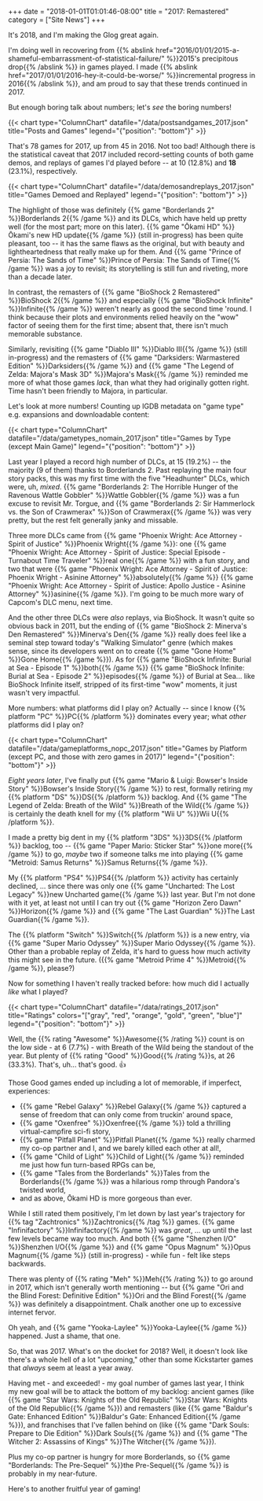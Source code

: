+++
date = "2018-01-01T01:01:46-08:00"
title = "2017: Remastered"
category = ["Site News"]
+++

It's 2018, and I'm making the Glog great again.

I'm doing well in recovering from {{% abslink href="2016/01/01/2015-a-shameful-embarrassment-of-statistical-failure/" %}}2015's precipitous drop{{% /abslink %}} in games played.  I made {{% abslink href="2017/01/01/2016-hey-it-could-be-worse/" %}}incremental progress in 2016{{% /abslink %}}, and am proud to say that these trends continued in 2017.

But enough boring talk about numbers; let's <i>see</i> the boring numbers!

{{< chart type="ColumnChart" datafile="/data/postsandgames_2017.json" title="Posts and Games" legend="{\"position\": \"bottom\"}" >}}

That's 78 games for 2017, up from 45 in 2016.  Not too bad!  Although there is the statistical caveat that 2017 included record-setting counts of both game demos, and replays of games I'd played before -- at 10 (12.8%) and <b>18</b> (23.1%), respectively.

{{< chart type="ColumnChart" datafile="/data/demosandreplays_2017.json" title="Games Demoed and Replayed" legend="{\"position\": \"bottom\"}" >}}

The highlight of those was definitely {{% game "Borderlands 2" %}}Borderlands 2{{% /game %}} and its DLCs, which have held up pretty well (for the most part; more on this later).  {{% game "Ōkami HD" %}}Ōkami's new HD update{{% /game %}} (still in-progress) has been quite pleasant, too -- it has the same flaws as the original, but with beauty and lightheartedness that really make up for them.  And {{% game "Prince of Persia: The Sands of Time" %}}Prince of Persia: The Sands of Time{{% /game %}} was a joy to revisit; its storytelling is still fun and riveting, more than a decade later.

In contrast, the remasters of {{% game "BioShock 2 Remastered" %}}BioShock 2{{% /game %}} and especially {{% game "BioShock Infinite" %}}Infinite{{% /game %}} weren't nearly as good the second time 'round.  I think because their plots and environments relied heavily on the "wow" factor of seeing them for the first time; absent that, there isn't much memorable substance.

Similarly, revisiting {{% game "Diablo III" %}}Diablo III{{% /game %}} (still in-progress) and the remasters of {{% game "Darksiders: Warmastered Edition" %}}Darksiders{{% /game %}} and {{% game "The Legend of Zelda: Majora's Mask 3D" %}}Majora's Mask{{% /game %}} reminded me more of what those games <i>lack</i>, than what they had originally gotten right.  Time hasn't been friendly to Majora, in particular.

Let's look at more numbers!  Counting up IGDB metadata on "game type" e.g. expansions and downloadable content:

{{< chart type="ColumnChart" datafile="/data/gametypes_nomain_2017.json" title="Games by Type (except Main Game)" legend="{\"position\": \"bottom\"}" >}}

Last year I played a record high number of DLCs, at 15 (19.2%) -- the majority (9 of them) thanks to Borderlands 2.  Past replaying the main four story packs, this was my first time with the five "Headhunter" DLCs, which were, uh, <i>mixed</i>.  {{% game "Borderlands 2: The Horrible Hunger of the Ravenous Wattle Gobbler" %}}Wattle Gobbler{{% /game %}} was a fun excuse to revisit Mr. Torgue, and {{% game "Borderlands 2: Sir Hammerlock vs. the Son of Crawmerax" %}}Son of Crawmerax{{% /game %}} was very pretty, but the rest felt generally janky and missable.

Three more DLCs came from {{% game "Phoenix Wright: Ace Attorney - Spirit of Justice" %}}Phoenix Wright{{% /game %}}: one {{% game "Phoenix Wright: Ace Attorney - Spirit of Justice: Special Episode - Turnabout Time Traveler" %}}real one{{% /game %}} with a fun story, and two that were {{% game "Phoenix Wright: Ace Attorney - Spirit of Justice: Phoenix Wright - Asinine Attorney" %}}absolutely{{% /game %}} {{% game "Phoenix Wright: Ace Attorney - Spirit of Justice: Apollo Justice - Asinine Attorney" %}}asinine{{% /game %}}.  I'm going to be much more wary of Capcom's DLC menu, next time.

And the other three DLCs were <i>also</i> replays, via BioShock.  It wasn't quite so obvious back in 2011, but the ending of {{% game "BioShock 2: Minerva's Den Remastered" %}}Minerva's Den{{% /game %}} really does feel like a seminal step toward today's "Walking Simulator" genre (which makes sense, since its developers went on to create {{% game "Gone Home" %}}Gone Home{{% /game %}}).  As for {{% game "BioShock Infinite: Burial at Sea - Episode 1" %}}both{{% /game %}} {{% game "BioShock Infinite: Burial at Sea - Episode 2" %}}episodes{{% /game %}} of Burial at Sea... like BioShock Infinite itself, stripped of its first-time "wow" moments, it just wasn't very impactful.

More numbers: what platforms did I play on?  Actually -- since I know {{% platform "PC" %}}PC{{% /platform %}} dominates every year; what <i>other</i> platforms did I play on?

{{< chart type="ColumnChart" datafile="/data/gameplatforms_nopc_2017.json" title="Games by Platform (except PC, and those with zero games in 2017)" legend="{\"position\": \"bottom\"}" >}}

<i>Eight years later</i>, I've finally put {{% game "Mario & Luigi: Bowser's Inside Story" %}}Bowser's Inside Story{{% /game %}} to rest, formally retiring my {{% platform "DS" %}}DS{{% /platform %}} backlog.  And {{% game "The Legend of Zelda: Breath of the Wild" %}}Breath of the Wild{{% /game %}} is certainly the death knell for my {{% platform "Wii U" %}}Wii U{{% /platform %}}.

I made a pretty big dent in my {{% platform "3DS" %}}3DS{{% /platform %}} backlog, too -- {{% game "Paper Mario: Sticker Star" %}}one more{{% /game %}} to go, <i>maybe</i> two if someone talks me into playing {{% game "Metroid: Samus Returns" %}}Samus Returns{{% /game %}}.

My {{% platform "PS4" %}}PS4{{% /platform %}} activity has certainly declined, ... since there was only one {{% game "Uncharted: The Lost Legacy" %}}new Uncharted game{{% /game %}} last year.  But I'm not done with it yet, at least not until I can try out {{% game "Horizon Zero Dawn" %}}Horizon{{% /game %}} and {{% game "The Last Guardian" %}}The Last Guardian{{% /game %}}.

The {{% platform "Switch" %}}Switch{{% /platform %}} is a new entry, via {{% game "Super Mario Odyssey" %}}Super Mario Odyssey{{% /game %}}.  Other than a probable replay of Zelda, it's hard to guess how much activity this might see in the future.  ({{% game "Metroid Prime 4" %}}Metroid{{% /game %}}, please?)

Now for something I haven't really tracked before: how much did I actually <i>like</i> what I played?

{{< chart type="ColumnChart" datafile="/data/ratings_2017.json" title="Ratings" colors="[\"gray\", \"red\", \"orange\", \"gold\", \"green\", \"blue\"]" legend="{\"position\": \"bottom\"}" >}}

Well, the {{% rating "Awesome" %}}Awesome{{% /rating %}} count is on the low side - at 6 (7.7%) - with Breath of the Wild being the standout of the year.  But plenty of {{% rating "Good" %}}Good{{% /rating %}}s, at 26 (33.3%).  That's, uh... that's good.  &#x1F44D;

Those Good games ended up including a lot of memorable, if imperfect, experiences:

* {{% game "Rebel Galaxy" %}}Rebel Galaxy{{% /game %}} captured a sense of freedom that can only come from truckin' around space,
* {{% game "Oxenfree" %}}Oxenfree{{% /game %}} told a thrilling virtual-campfire sci-fi story,
* {{% game "Pitfall Planet" %}}Pitfall Planet{{% /game %}} really charmed my co-op partner and I, and we barely killed each other at all!,
* {{% game "Child of Light" %}}Child of Light{{% /game %}} reminded me just how fun turn-based RPGs can be,
* {{% game "Tales from the Borderlands" %}}Tales from the Borderlands{{% /game %}} was a hilarious romp through Pandora's twisted world,
* and as above, Ōkami HD is more gorgeous than ever.

While I still rated them positively, I'm let down by last year's trajectory for {{% tag "Zachtronics" %}}Zachtronics{{% /tag %}} games.  {{% game "Infinifactory" %}}Infinifactory{{% /game %}} was <i>great</i>, ... up until the last few levels became way too much.  And both {{% game "Shenzhen I/O" %}}Shenzhen I/O{{% /game %}} and {{% game "Opus Magnum" %}}Opus Magnum{{% /game %}} (still in-progress) - while fun - felt like steps backwards.

There was plenty of {{% rating "Meh" %}}Meh{{% /rating %}} to go around in 2017, which isn't generally worth mentioning -- but {{% game "Ori and the Blind Forest: Definitive Edition" %}}Ori and the Blind Forest{{% /game %}} was definitely a disappointment.  Chalk another one up to excessive internet fervor.

Oh yeah, and {{% game "Yooka-Laylee" %}}Yooka-Laylee{{% /game %}} happened.  Just a shame, that one.

So, that was 2017.  What's on the docket for 2018?  Well, it doesn't look like there's a whole hell of a lot "upcoming," other than some Kickstarter games that <i>always</i> seem at least a year away.

Having met - and exceeded! - my goal number of games last year, I think my new goal will be to attack the bottom of my backlog: ancient games (like {{% game "Star Wars: Knights of the Old Republic" %}}Star Wars: Knights of the Old Republic{{% /game %}}) and remasters (like {{% game "Baldur's Gate: Enhanced Edition" %}}Baldur's Gate: Enhanced Edition{{% /game %}}), and franchises that I've fallen behind on (like {{% game "Dark Souls: Prepare to Die Edition" %}}Dark Souls{{% /game %}} and {{% game "The Witcher 2: Assassins of Kings" %}}The Witcher{{% /game %}}).

Plus my co-op partner is hungry for more Borderlands, so {{% game "Borderlands: The Pre-Sequel" %}}the Pre-Sequel{{% /game %}} is probably in my near-future.

Here's to another fruitful year of gaming!
